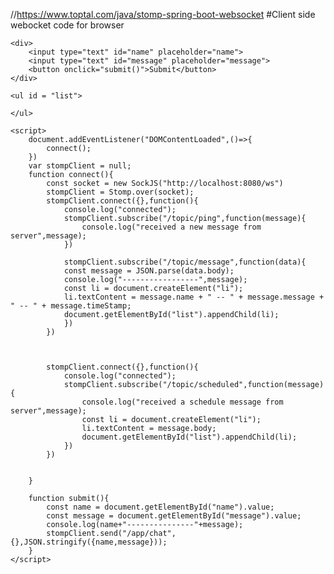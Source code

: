 
//https://www.toptal.com/java/stomp-spring-boot-websocket
#Client side webocket code for browser


<!DOCTYPE html>
<html lang="en">
<head>
    <meta charset="UTF-8">
    <meta name="viewport" content="width=device-width, initial-scale=1.0">
    <script src="https://cdn.jsdelivr.net/npm/sockjs-client@1/dist/sockjs.min.js"></script>
    <script src="https://cdn.jsdelivr.net/npm/stompjs@2.3.3/lib/stomp.min.js"></script>
    <title>Document</title>
</head>
<body>
    <div>
        <!--<button onclick="connect()">Connect</button>-->
    </div>

    <div>
        <input type="text" id="name" placeholder="name">
        <input type="text" id="message" placeholder="message">
        <button onclick="submit()">Submit</button>
    </div>

    <ul id = "list">

    </ul>

    <script>
        document.addEventListener("DOMContentLoaded",()=>{
            connect();
        })
        var stompClient = null;
        function connect(){
            const socket = new SockJS("http://localhost:8080/ws")
            stompClient = Stomp.over(socket);
            stompClient.connect({},function(){
                console.log("connected");
                stompClient.subscribe("/topic/ping",function(message){
                    console.log("received a new message from server",message);
                })

                stompClient.subscribe("/topic/message",function(data){
                const message = JSON.parse(data.body);
                console.log("-----------------",message);
                const li = document.createElement("li");
                li.textContent = message.name + " -- " + message.message + " -- " + message.timeStamp;
                document.getElementById("list").appendChild(li);
                })
            })

           

            stompClient.connect({},function(){
                console.log("connected");
                stompClient.subscribe("/topic/scheduled",function(message){
                    console.log("received a schedule message from server",message);
                    const li = document.createElement("li");
                    li.textContent = message.body;
                    document.getElementById("list").appendChild(li);
                })
            })

           
        }

        function submit(){
            const name = document.getElementById("name").value;
            const message = document.getElementById("message").value;
            console.log(name+"---------------"+message);
            stompClient.send("/app/chat",{},JSON.stringify({name,message}));
        }
    </script>
</body>
</html>
